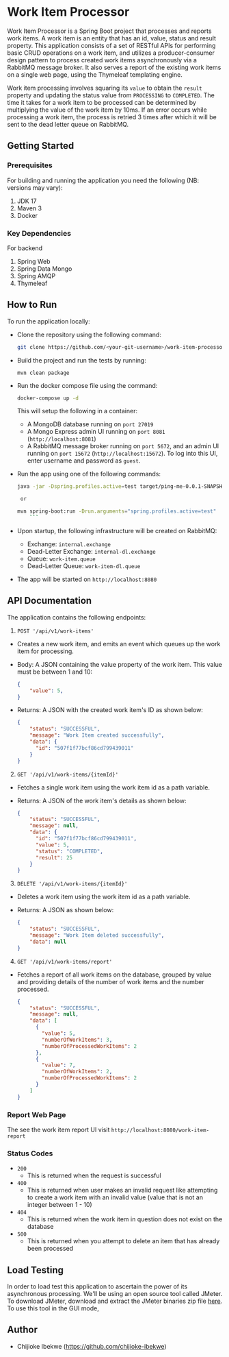 ﻿# Work Item Processor
Work Item Processor is a Spring Boot project that processes and reports work items. A work item is an entity that has 
an id, value, status and result property. This application consists of a set of RESTful APIs for performing basic CRUD operations on a work item, and utilizes a producer-consumer design pattern to process created work items asynchronously via a RabbitMQ message broker. It also serves a report of the existing work items on a single web page, using the Thymeleaf templating engine.
   
Work item processing involves squaring its `value` to obtain the `result` property and updating the status value 
from `PROCESSING` to `COMPLETED`. The time it takes for a work item to be processed can be determined by multiplying 
the value of the work item by 10ms. If an error occurs while processing a work item, the process is retried 3 times after 
which it will be sent to the dead letter queue on RabbitMQ.

## Getting Started
### Prerequisites
For building and running the application you need the following (NB: versions may vary):
1. JDK 17
2. Maven 3
3. Docker

### Key Dependencies
For backend
1. Spring Web
2. Spring Data Mongo
3. Spring AMQP
4. Thymeleaf

## How to Run
To run the application locally:
* Clone the repository using the following command:
  ```bash
  git clone https://github.com/<your-git-username>/work-item-processor.git
  ```
* Build the project and run the tests by running:
  ```
  mvn clean package
  ```
* Run the docker compose file using the command: 
  ```bash
  docker-compose up -d
  ```
  This will setup the following in a container: 
    * A MongoDB database running on `port 27019`
    * A Mongo Express admin UI running on `port 8081` (`http://localhost:8081`)
    * A RabbitMQ message broker running on `port 5672`, and an admin UI running on `port 15672` (`http://localhost:15672`). To log into         this UI, enter username and password as `guest`.  
  
* Run the app using one of the following commands:
  ```bash
  java -jar -Dspring.profiles.active=test target/ping-me-0.0.1-SNAPSHOT.jar

   or

  mvn spring-boot:run -Drun.arguments="spring.profiles.active=test"
      ```
* Upon startup, the following infrastructure will be created on RabbitMQ:
  * Exchange: `internal.exchange`
  * Dead-Letter Exchange: `internal-dl.exchange`
  * Queue: `work-item.queue`
  * Dead-Letter Queue: `work-item-dl.queue`
* The app will be started on `http://localhost:8080`

## API Documentation

The application contains the following endpoints:

1. `POST '/api/v1/work-items'`

  - Creates a new work item, and emits an event which queues up the work item for processing.
  - Body: A JSON containing the value property of the work item. This value must be between 1 and 10:

    ```json
    {
        "value": 5,
    }
    ```
  - Returns: A JSON with the created work item's ID as shown below:

    ```json
    {
        "status": "SUCCESSFUL",
        "message": "Work Item created successfully",
        "data": {
          "id": "507f1f77bcf86cd799439011"
        }
    }
    ```

2. `GET '/api/v1/work-items/{itemId}'`

  - Fetches a single work item using the work item id as a path variable.
  - Returns: A JSON of the work item's details as shown below:

    ```json
    {
        "status": "SUCCESSFUL",
        "message": null,
        "data": {
          "id": "507f1f77bcf86cd799439011",
          "value": 5,
          "status": "COMPLETED",
          "result": 25
        }
    }
    ```
3. `DELETE '/api/v1/work-items/{itemId}'`

  - Deletes a work item using the work item id as a path variable.
  - Returns: A JSON as shown below:

    ```json
    {
        "status": "SUCCESSFUL",
        "message": "Work Item deleted successfully",
        "data": null
    }
    ```

4. `GET '/api/v1/work-items/report'`

  - Fetches a report of all work items on the database, grouped by value and providing details of the number of work items and the number     processed.

    ```json
    {
        "status": "SUCCESSFUL",
        "message": null,
        "data": [
          {
            "value": 5,
            "numberOfWorkItems": 3,
            "numberOfProcessedWorkItems": 2
          },
          {
            "value": 7,
            "numberOfWorkItems": 2,
            "numberOfProcessedWorkItems": 2
          }
        ]
    }
    ```
### Report Web Page
The see the work item report UI visit `http://localhost:8080/work-item-report`

### Status Codes
* `200` 
  - This is returned when the request is successful
* `400`
  - This is returned when user makes an invalid request like attempting to create a work item with an invalid value 
    (value that is not an integer between 1 - 10)
* `404`
  - This is returned when the work item in question does not exist on the database
* `500`
  - This is returned when you attempt to delete an item that has already been processed

## Load Testing
In order to load test this application to ascertain the power of its asynchronous processing. We'll be using an open 
source tool called JMeter. To download JMeter, download and extract the JMeter binaries zip file [here](https://dlcdn.apache.org//jmeter/binaries/apache-jmeter-5.5.zip).
To use this tool in the GUI mode,

## Author

- Chijioke Ibekwe (https://github.com/chijioke-ibekwe)
